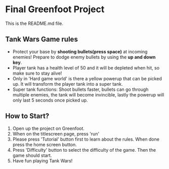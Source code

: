 # Final Greenfoot Project
This is the README.md file.

## Tank Wars Game rules
- Protect your base by **shooting bullets(press space)** at incoming enemies! Prepare to dodge enemy bullets by using the **up and down key**. 
- Player tank has a health level of 50 and it will be depleted when hit, so make sure to stay alive!
- Only in 'Hard game world' is there a yellow powerup that can be picked up. It will transform the player tank into a super tank. 
- Super tank functions: Shoot bullets faster, bullets can go through multiple enemies, the tank will become invincible, lastly the powerup will only last 5 seconds once picked up. 

## How to Start?
1. Open up the project on Greenfoot.
2. When on the titlescreen page, press 'run'
3. Please press 'Tutorial' button first to learn about the rules. When done press the home screen button.
4. Press 'Difficulty' button to select the difficulty of the game. Then the game should start.
5. Have fun playing Tank Wars!

